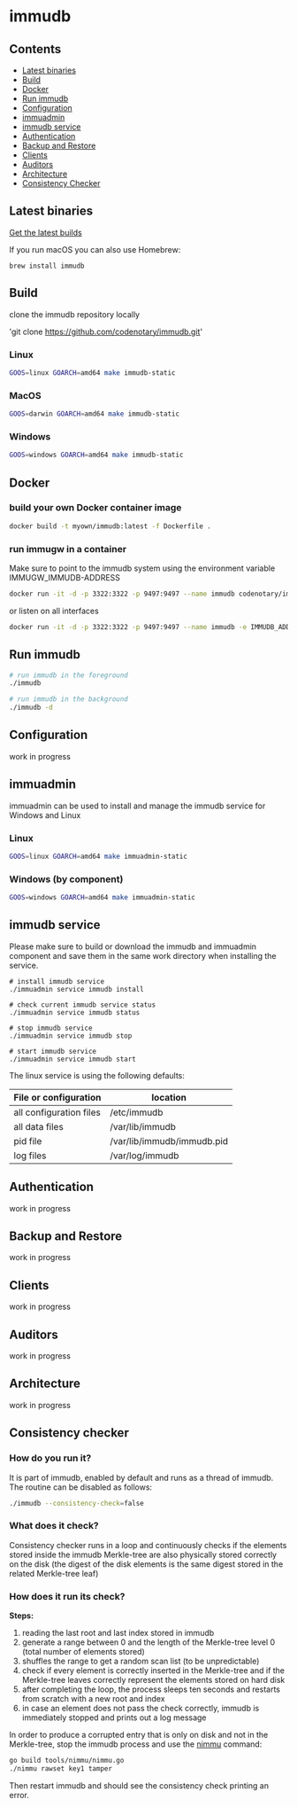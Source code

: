 # immudb

## Contents
 - [Latest binaries](#latest-binaries)
 - [Build](#build)
 - [Docker](#docker)
 - [Run immudb](#run-immudb)
 - [Configuration](#configuration)
 - [immuadmin](#immuadmin)
 - [immudb service](#immudb-service)
 - [Authentication](#authentication)
 - [Backup and Restore](#backup-and-restore)
 - [Clients](#clients)
 - [Auditors](#auditors)
 - [Architecture](#architecture)
 - [Consistency Checker](#consistency-checker)

## Latest binaries

[Get the latest builds](https://github.com/codenotary/immudb/releases/latest)

If you run macOS you can also use Homebrew:

`brew install immudb`

## Build

clone the immudb repository locally

'git clone https://github.com/codenotary/immudb.git'

### Linux

```bash
GOOS=linux GOARCH=amd64 make immudb-static
```

### MacOS

```bash
GOOS=darwin GOARCH=amd64 make immudb-static
```

### Windows

```bash
GOOS=windows GOARCH=amd64 make immudb-static
```

## Docker

### build your own Docker container image
```bash
docker build -t myown/immudb:latest -f Dockerfile .
```

### run immugw in a container
Make sure to point to the immudb system using the environment variable IMMUGW_IMMUDB-ADDRESS

```bash
docker run -it -d -p 3322:3322 -p 9497:9497 --name immudb codenotary/immugw:latest
```

or listen on all interfaces

```bash
docker run -it -d -p 3322:3322 -p 9497:9497 --name immudb -e IMMUDB_ADDRESS="0.0.0.0" codenotary/immudb
```

## Run immudb

```bash
# run immudb in the foreground
./immudb

# run immudb in the background
./immudb -d
```

## Configuration

work in progress

## immuadmin

immuadmin can be used to install and manage the immudb service for Windows and Linux

### Linux

```bash
GOOS=linux GOARCH=amd64 make immuadmin-static 
```

### Windows (by component)

```bash
GOOS=windows GOARCH=amd64 make immuadmin-static
```

## immudb service

Please make sure to build or download the immudb and immuadmin component and save them in the same work directory when installing the service.

```
# install immudb service
./immuadmin service immudb install

# check current immudb service status
./immuadmin service immudb status

# stop immudb service
./immuadmin service immudb stop

# start immudb service
./immuadmin service immudb start
```

The linux service is using the following defaults:

| File or configuration   | location           |
| ----------------------- | ------------------ |
| all configuration files | /etc/immudb        |
| all data files          | /var/lib/immudb    |
| pid file                | /var/lib/immudb/immudb.pid |
| log files               | /var/log/immudb    |

## Authentication

work in progress

## Backup and Restore

work in progress

## Clients

work in progress

## Auditors

work in progress

## Architecture

work in progress

## Consistency checker

### How do you run it?
It is part of immudb, enabled by default and runs as a thread of immudb.
The routine can be disabled as follows:
```bash
./immudb --consistency-check=false
``` 

### What does it check?
Consistency checker runs in a loop and continuously checks if the elements stored inside the immudb Merkle-tree are also physically stored correctly on the disk (the digest of the disk elements is the same digest stored in the related Merkle-tree leaf)

### How does it run its check?

**Steps:**
1. reading the last root and last index stored in immudb
2. generate a range between 0 and the length of the Merkle-tree level 0 (total number of elements stored)
3. shuffles the range to get a random scan list (to be unpredictable)
4. check if every element is correctly inserted in the Merkle-tree and if the Merkle-tree leaves correctly represent the elements stored on hard disk
5. after completing the loop, the process sleeps ten seconds and restarts from scratch with a new root and index
6. in case an element does not pass the check correctly, immudb is immediately stopped and prints out a log message

In order to produce a corrupted entry that is only on disk and not in the Merkle-tree, stop the immudb process and use the [nimmu](https://github.com/codenotary/immudb/blob/master/tools/nimmu/nimmu.go) command:
```bash
go build tools/nimmu/nimmu.go 
./nimmu rawset key1 tamper
```
Then restart immudb and should see the consistency check printing an error.

